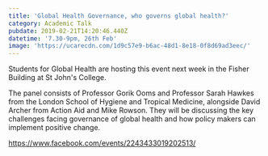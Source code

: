 ```yaml
---
title: 'Global Health Governance, who governs global health?'
category: Academic Talk
pubdate: 2019-02-21T14:20:46.440Z
datetime: '7.30-9pm, 26th Feb'
image: 'https://ucarecdn.com/1d9c57e9-b6ac-48d1-8e18-0f8d69ad3eec/'
---
```

Students for Global Health are hosting this event next week in the Fisher Building at St John's College.

The panel consists of Professor Gorik Ooms and Professor Sarah Hawkes from the London School of Hygiene and Tropical Medicine, alongside David Archer from Action Aid and Mike Rowson. They will be discussing the key challenges facing governance of global health and how policy makers can implement positive change. 

https://www.facebook.com/events/2243433019202513/
